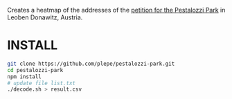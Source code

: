 Creates a heatmap of the addresses of the [petition for the Pestalozzi Park](http://www.rettetdenpestalozzipark.at/) in Leoben Donawitz, Austria.

# INSTALL
```sh
git clone https://github.com/plepe/pestalozzi-park.git
cd pestalozzi-park
npm install
# update file list.txt
./decode.sh > result.csv
```
